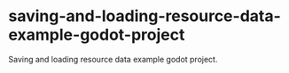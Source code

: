 # saving-and-loading-resource-data-example-godot-project
Saving and loading resource data example godot project.
